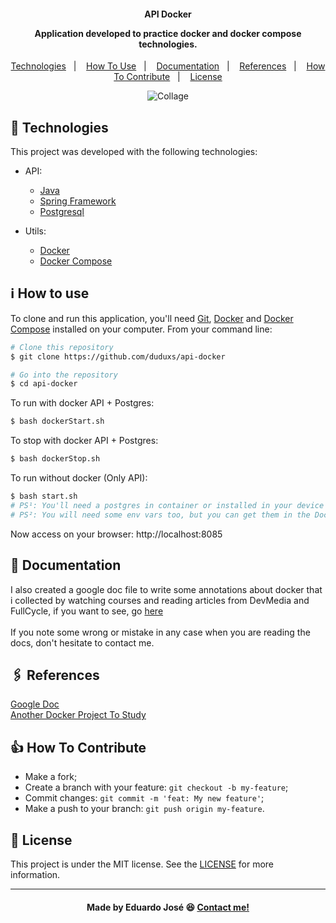 <h4 align="center">
  <p>API Docker</p>
  
  <p>Application developed to practice docker and docker compose technologies.</p>
  
</h4>

<p align="center">
  <a href="#rocket-technologies">Technologies</a>&nbsp;&nbsp;&nbsp;|&nbsp;&nbsp;&nbsp;
  <a href="#information_source-how-to-use">How To Use</a>&nbsp;&nbsp;&nbsp;|&nbsp;&nbsp;&nbsp;
   <a href="#memo-documentation">Documentation</a>&nbsp;&nbsp;&nbsp;|&nbsp;&nbsp;&nbsp;
   <a href="#paperclips-references">References</a>&nbsp;&nbsp;&nbsp;|&nbsp;&nbsp;&nbsp;
  <a href="#thumbsup-how-to-contribute">How To Contribute</a>&nbsp;&nbsp;&nbsp;|&nbsp;&nbsp;&nbsp;
  <a href="#memo-license">License</a>
</p>

<p align="center">
<img alt="Collage" src="https://ik.imagekit.io/27ewoxssse/api-docker_tkN2keoz9.png?updatedAt=1633303276134"> 
</p>

## :rocket: Technologies

This project was developed with the following technologies:

- API:

  - [Java](https://www.oracle.com/br/java/)
  - [Spring Framework](https://spring.io/)
  - [Postgresql](https://www.postgresql.org/)
  
- Utils:

  - [Docker](https://www.docker.com/)
  - [Docker Compose](https://docs.docker.com/compose/)
 
## :information_source: How to use
To clone and run this application, you'll need [Git](https://git-scm.com), [Docker](https://www.docker.com/) and [Docker Compose](https://docs.docker.com/compose/) installed on your computer. From your command line:

```bash
# Clone this repository
$ git clone https://github.com/duduxs/api-docker

# Go into the repository
$ cd api-docker
```

To run with docker API + Postgres:

```bash
$ bash dockerStart.sh
```

To stop with docker API + Postgres:

```bash
$ bash dockerStop.sh
```

To run without docker (Only API):

```bash
$ bash start.sh
# PS¹: You'll need a postgres in container or installed in your device to start spring too
# PS²: You will need some env vars too, but you can get them in the DockerFile-Java archive, after that, create .env archive in root of the project and paste the env vars
```

Now access on your browser: http://localhost:8085


## :memo: Documentation

I also created a google doc file to write some annotations about docker that i collected by watching courses and reading articles from DevMedia and FullCycle, 
if you want to see, go <a href="https://docs.google.com/document/d/1ghe5jtUINeTH8Y8UEfUdSIieXQihMY3En0iVcaq3Bq0/edit#" target="_blank">here</a>
<br><br>
If you note some wrong or mistake in any case when you are reading the docs, don't hesitate to contact me.

## :paperclips: References

<a href="https://docs.google.com/document/d/1ghe5jtUINeTH8Y8UEfUdSIieXQihMY3En0iVcaq3Bq0/edit#" target="_blank">Google Doc</a><br>
<a href="https://github.com/Duduxs/api-docker-aws" target="_blank">Another Docker Project To Study</a><br>

## :thumbsup: How To Contribute

-  Make a fork;
-  Create a branch with your feature: `git checkout -b my-feature`;
-  Commit changes: `git commit -m 'feat: My new feature'`;
-  Make a push to your branch: `git push origin my-feature`.

## :memo: License
This project is under the MIT license. See the [LICENSE](https://github.com/Duduxs/api-docker/blob/main/LICENSE) for more information.

---

<h4 align="center">
    Made by Eduardo José 😆 <a href="https://www.linkedin.com/in/eduarddojose/" target="_blank">Contact me!</a>
</h4>
